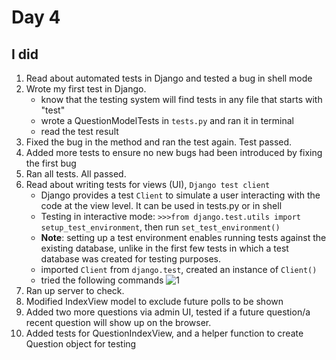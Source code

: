 # Day 4

## I did
1. Read about automated tests in Django and tested a bug in shell mode
2. Wrote my first test in Django.
   - know that the testing system will find tests in any file that starts with "test"
   - wrote a QuestionModelTests in `tests.py` and ran it in terminal
   - read the test result
3. Fixed the bug in the method and ran the test again. Test passed.
4. Added more tests to ensure no new bugs had been introduced by fixing the first bug
5. Ran all tests. All passed.
6. Read about writing tests for views (UI), `Django test client`
   - Django provides a test `Client` to simulate a user interacting with the code at the view level. It can be used in tests.py or in shell
   - Testing in interactive mode:  `>>>from django.test.utils import setup_test_environment`, then run `set_test_environment()`
   - __Note__: setting up a test environment enables running tests against the existing database, unlike in the first few tests in which a test database was created for testing purposes.
   - imported `Client` from `django.test`, created an instance of `Client()`
   - tried the following commands
     ![1](https://github.com/user-attachments/assets/fa90bccb-5bbb-4225-bb7f-4c88f5d750bd)
7. Ran up server to check.
8. Modified IndexView model to exclude future polls to be shown
9. Added two more questions via admin UI, tested if a future question/a recent question will show up on the browser. 
10. Added tests for QuestionIndexView, and a helper function to create Question object for testing
